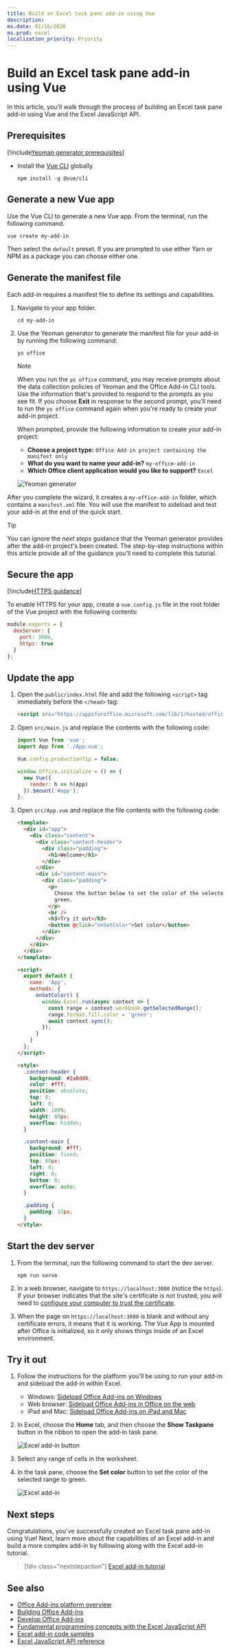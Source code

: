 ```yaml
---
title: Build an Excel task pane add-in using Vue
description:
ms.date: 01/16/2020
ms.prod: excel
localization_priority: Priority
---
```


# Build an Excel task pane add-in using Vue

In this article, you'll walk through the process of building an Excel task pane add-in using Vue and the Excel JavaScript API.

## Prerequisites

[!include[Yeoman generator prerequisites](../includes/quickstart-yo-prerequisites.md)]

- Install the [Vue CLI](https://cli.vuejs.org/) globally.

  ```command&nbsp;line
  npm install -g @vue/cli
  ```

## Generate a new Vue app

Use the Vue CLI to generate a new Vue app. From the terminal, run the following command.

```command&nbsp;line
vue create my-add-in
```

Then select the `default` preset. If you are prompted to use either Yarn or NPM as a package you can choose either one.

## Generate the manifest file

Each add-in requires a manifest file to define its settings and capabilities.

1. Navigate to your app folder.

    ```command&nbsp;line
    cd my-add-in
    ```

2. Use the Yeoman generator to generate the manifest file for your add-in by running the following command:

    ```command&nbsp;line
    yo office
    ```

    > [!NOTE]
    > When you run the `yo office` command, you may receive prompts about the data collection policies of Yeoman and the Office Add-in CLI tools. Use the information that's provided to respond to the prompts as you see fit. If you choose **Exit** in response to the second prompt, you'll need to run the `yo office` command again when you're ready to create your add-in project.

    When prompted, provide the following information to create your add-in project:

    - **Choose a project type:** `Office Add-in project containing the manifest only`
    - **What do you want to name your add-in?** `my-office-add-in`
    - **Which Office client application would you like to support?** `Excel`

    ![Yeoman generator](../images/yo-office-manifest-only-vue.png)

After you complete the wizard, it creates a `my-office-add-in` folder, which contains a `manifest.xml` file. You will use the manifest to sideload and test your add-in at the end of the quick start.

> [!TIP]
> You can ignore the *next steps* guidance that the Yeoman generator provides after the add-in project's been created. The step-by-step instructions within this article provide all of the guidance you'll need to complete this tutorial.

## Secure the app

[!include[HTTPS guidance](../includes/https-guidance.md)]

To enable HTTPS for your app, create a `vue.config.js` file in the root folder of the Vue project with the following contents:

```js
module.exports = {
  devServer: {
    port: 3000,
    https: true
  }
};
```

## Update the app

1. Open the `public/index.html` file and add the following `<script>` tag immediately before the `</head>` tag:

   ```html
   <script src="https://appsforoffice.microsoft.com/lib/1/hosted/office.js"></script>
   ```

2. Open `src/main.js` and replace the contents with the following code:

   ```js
   import Vue from 'vue';
   import App from './App.vue';

   Vue.config.productionTip = false;

   window.Office.initialize = () => {
     new Vue({
       render: h => h(App)
     }).$mount('#app');
   };
   ```

3. Open `src/App.vue` and replace the file contents with the following code:

   ```html
   <template>
     <div id="app">
       <div class="content">
         <div class="content-header">
           <div class="padding">
             <h1>Welcome</h1>
           </div>
         </div>
         <div id="content-main">
           <div class="padding">
             <p>
               Choose the button below to set the color of the selected range to
               green.
             </p>
             <br />
             <h3>Try it out</h3>
             <button @click="onSetColor">Set color</button>
           </div>
         </div>
       </div>
     </div>
   </template>

   <script>
     export default {
       name: 'App',
       methods: {
         onSetColor() {
           window.Excel.run(async context => {
             const range = context.workbook.getSelectedRange();
             range.format.fill.color = 'green';
             await context.sync();
           });
         }
       }
     };
   </script>

   <style>
     .content-header {
       background: #2a8dd4;
       color: #fff;
       position: absolute;
       top: 0;
       left: 0;
       width: 100%;
       height: 80px;
       overflow: hidden;
     }

     .content-main {
       background: #fff;
       position: fixed;
       top: 80px;
       left: 0;
       right: 0;
       bottom: 0;
       overflow: auto;
     }

     .padding {
       padding: 15px;
     }
   </style>
   ```

## Start the dev server

1. From the terminal, run the following command to start the dev server.

   ```command&nbsp;line
   npm run serve
   ```

2. In a web browser, navigate to `https://localhost:3000` (notice the `https`). If your browser indicates that the site's certificate is not trusted, you will need to [configure your computer to trust the certificate](https://github.com/OfficeDev/generator-office/blob/fd600bbe00747e64aa5efb9846295a3f66d428aa/src/docs/ssl.md#add-certification-file-through-ie).

3. When the page on `https://localhost:3000` is blank and without any certificate errors, it means that it is working. The Vue App is mounted after Office is initialized, so it only shows things inside of an Excel environment.

## Try it out

1. Follow the instructions for the platform you'll be using to run your add-in and sideload the add-in within Excel.

   - Windows: [Sideload Office Add-ins on Windows](../testing/create-a-network-shared-folder-catalog-for-task-pane-and-content-add-ins.md)
   - Web browser: [Sideload Office Add-ins in Office on the web](../testing/sideload-office-add-ins-for-testing.md#sideload-an-office-add-in-in-office-on-the-web)
   - iPad and Mac: [Sideload Office Add-ins on iPad and Mac](../testing/sideload-an-office-add-in-on-ipad-and-mac.md)

2. In Excel, choose the **Home** tab, and then choose the **Show Taskpane** button in the ribbon to open the add-in task pane.

   ![Excel add-in button](../images/excel-quickstart-addin-2a.png)

3. Select any range of cells in the worksheet.

4. In the task pane, choose the **Set color** button to set the color of the selected range to green.

   ![Excel add-in](../images/excel-quickstart-addin-2c.png)

## Next steps

Congratulations, you've successfully created an Excel task pane add-in using Vue! Next, learn more about the capabilities of an Excel add-in and build a more complex add-in by following along with the Excel add-in tutorial.

> [!div class="nextstepaction"]
> [Excel add-in tutorial](../tutorials/excel-tutorial.md)

## See also

* [Office Add-ins platform overview](../overview/office-add-ins.md)
* [Building Office Add-ins](../overview/office-add-ins-fundamentals.md)
* [Develop Office Add-ins](../develop/develop-overview.md)
* [Fundamental programming concepts with the Excel JavaScript API](../excel/excel-add-ins-core-concepts.md)
* [Excel add-in code samples](https://developer.microsoft.com/office/gallery/?filterBy=Samples,Excel)
* [Excel JavaScript API reference](/office/dev/add-ins/reference/overview/excel-add-ins-reference-overview)
